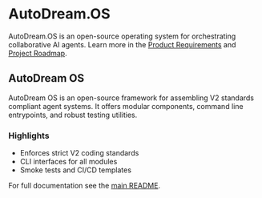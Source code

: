# AutoDream.OS

AutoDream.OS is an open-source operating system for orchestrating collaborative AI agents. Learn more in the [Product Requirements](../../docs/PRD.md) and [Project Roadmap](../../docs/ROADMAP.md).

## AutoDream OS

AutoDream OS is an open-source framework for assembling V2 standards compliant agent systems.
It offers modular components, command line entrypoints, and robust testing utilities.

### Highlights
- Enforces strict V2 coding standards
- CLI interfaces for all modules
- Smoke tests and CI/CD templates

For full documentation see the [main README](../../README.md).
